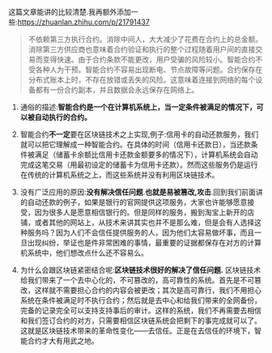 这篇文章能讲的比较清楚.我再额外添加一些:https://zhuanlan.zhihu.com/p/21791437

> 不依赖第三方执行合约。消除中间人，大大减少了花费在合约上的总金额。消除第三方供应商也意味着合约验证和执行的整个过程随着用户间的直接交易而变得快速。由于合约条款不能更改，用户受骗的风险较小。智能合约不受各种人为干预。智能合约不容易出现断电、节点故障等问题。合约保存在分布式账本上时，不存在放错或丢失的风险。这意味着连接到网络的每个设备都有一份合约副本，并且数据会永远保存在网络上。




1. 通俗的描述:**智能合约是一个在计算机系统上，当一定条件被满足的情况下，可以被自动执行的合约。**

2. 智能合约**不一定**要在区块链技术之上实现,例子:信用卡的自动还款服务，我们就可以把它理解成一种智能合约。在具体的时间（信用卡还款日），当还款条件被满足（储蓄卡余额比信用卡还款金额要多的情况下），计算机系统会自动完成这笔交易（用最初设定的储蓄卡为信用卡还款）。然而这些服务仍是运行在传统的计算机系统之上，而这些系统并没有利用区块链技术。

3. 没有广泛应用的原因:**没有解决信任问题**.**也就是易被篡改,攻击**.回到我们前面讲的自动还款的例子，如果是银行的官网提供这项服务，大家也许能够愿意接受，因为很多人是愿意相信银行的。但是同样的服务，搬到淘宝上新开的店铺，或者其他的网站上，从技术来讲其实也并不是那么难，但是会有人选择这种服务吗？因为人们不会信任提供服务的人，因为他们太容易做坏事，而且一旦出现纠纷，举证也是件非常困难的事情，最重要的证据都保存在对方的计算机系统中，他们想改点什么还不容易么。

4. 为什么会跟区块链紧密结合呢:**区块链技术很好的解决了信任问题.**
区块链技术给我们带来了一个去中心化的，不可篡改的，高可靠性的系统。首先是不可篡改，这样就不需要担心合约的内容会被更改；其次是高可靠行，我们不用担心系统在条件被满足时不执行合约；然后就是去中心和给我们带来的全网备份，完备的记录完全可以支持支持事后的审计。这样的系统，我们不再需要去相信和我们签订合约的对方，只需要相信区块链系统会把剩下的事完成就可以了。这就是区块链技术带来的革命性变化——去信任。正是在去信任的环境下，智能合约才大有用武之地。

